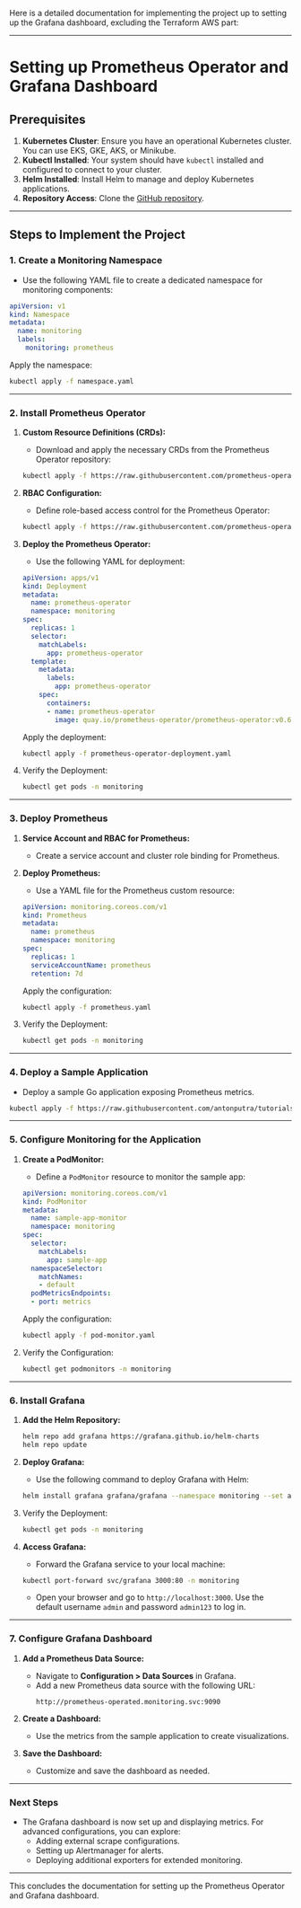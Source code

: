 Here is a detailed documentation for implementing the project up to setting up the Grafana dashboard, excluding the Terraform AWS part:

---

# **Setting up Prometheus Operator and Grafana Dashboard**

## **Prerequisites**
1. **Kubernetes Cluster**: Ensure you have an operational Kubernetes cluster. You can use EKS, GKE, AKS, or Minikube.
2. **Kubectl Installed**: Your system should have `kubectl` installed and configured to connect to your cluster.
3. **Helm Installed**: Install Helm to manage and deploy Kubernetes applications.
4. **Repository Access**: Clone the [GitHub repository](https://github.com/antonputra/tutorials/tree/main/lessons/154).

---

## **Steps to Implement the Project**

### **1. Create a Monitoring Namespace**
- Use the following YAML file to create a dedicated namespace for monitoring components:

```yaml
apiVersion: v1
kind: Namespace
metadata:
  name: monitoring
  labels:
    monitoring: prometheus
```

Apply the namespace:
```bash
kubectl apply -f namespace.yaml
```

---

### **2. Install Prometheus Operator**
1. **Custom Resource Definitions (CRDs):**
   - Download and apply the necessary CRDs from the Prometheus Operator repository:
   ```bash
   kubectl apply -f https://raw.githubusercontent.com/prometheus-operator/prometheus-operator/main/example/prometheus-operator-crd.yml
   ```

2. **RBAC Configuration:**
   - Define role-based access control for the Prometheus Operator:
   ```bash
   kubectl apply -f https://raw.githubusercontent.com/prometheus-operator/prometheus-operator/main/example/rbac/prometheus-operator-role-binding.yml
   ```

3. **Deploy the Prometheus Operator:**
   - Use the following YAML for deployment:
   ```yaml
   apiVersion: apps/v1
   kind: Deployment
   metadata:
     name: prometheus-operator
     namespace: monitoring
   spec:
     replicas: 1
     selector:
       matchLabels:
         app: prometheus-operator
     template:
       metadata:
         labels:
           app: prometheus-operator
       spec:
         containers:
         - name: prometheus-operator
           image: quay.io/prometheus-operator/prometheus-operator:v0.63.0
   ```
   Apply the deployment:
   ```bash
   kubectl apply -f prometheus-operator-deployment.yaml
   ```

4. Verify the Deployment:
   ```bash
   kubectl get pods -n monitoring
   ```

---

### **3. Deploy Prometheus**
1. **Service Account and RBAC for Prometheus:**
   - Create a service account and cluster role binding for Prometheus.

2. **Deploy Prometheus:**
   - Use a YAML file for the Prometheus custom resource:
   ```yaml
   apiVersion: monitoring.coreos.com/v1
   kind: Prometheus
   metadata:
     name: prometheus
     namespace: monitoring
   spec:
     replicas: 1
     serviceAccountName: prometheus
     retention: 7d
   ```
   Apply the configuration:
   ```bash
   kubectl apply -f prometheus.yaml
   ```

3. Verify the Deployment:
   ```bash
   kubectl get pods -n monitoring
   ```

---

### **4. Deploy a Sample Application**
- Deploy a sample Go application exposing Prometheus metrics.
```bash
kubectl apply -f https://raw.githubusercontent.com/antonputra/tutorials/main/lessons/154/sample-app.yaml
```

---

### **5. Configure Monitoring for the Application**
1. **Create a PodMonitor:**
   - Define a `PodMonitor` resource to monitor the sample app:
   ```yaml
   apiVersion: monitoring.coreos.com/v1
   kind: PodMonitor
   metadata:
     name: sample-app-monitor
     namespace: monitoring
   spec:
     selector:
       matchLabels:
         app: sample-app
     namespaceSelector:
       matchNames:
       - default
     podMetricsEndpoints:
     - port: metrics
   ```
   Apply the configuration:
   ```bash
   kubectl apply -f pod-monitor.yaml
   ```

2. Verify the Configuration:
   ```bash
   kubectl get podmonitors -n monitoring
   ```

---

### **6. Install Grafana**
1. **Add the Helm Repository:**
   ```bash
   helm repo add grafana https://grafana.github.io/helm-charts
   helm repo update
   ```

2. **Deploy Grafana:**
   - Use the following command to deploy Grafana with Helm:
   ```bash
   helm install grafana grafana/grafana --namespace monitoring --set adminPassword=admin123
   ```

3. Verify the Deployment:
   ```bash
   kubectl get pods -n monitoring
   ```

4. **Access Grafana:**
   - Forward the Grafana service to your local machine:
   ```bash
   kubectl port-forward svc/grafana 3000:80 -n monitoring
   ```
   - Open your browser and go to `http://localhost:3000`. Use the default username `admin` and password `admin123` to log in.

---

### **7. Configure Grafana Dashboard**
1. **Add a Prometheus Data Source:**
   - Navigate to **Configuration > Data Sources** in Grafana.
   - Add a new Prometheus data source with the following URL:
     ```
     http://prometheus-operated.monitoring.svc:9090
     ```

2. **Create a Dashboard:**
   - Use the metrics from the sample application to create visualizations.

3. **Save the Dashboard:**
   - Customize and save the dashboard as needed.

---

### **Next Steps**
- The Grafana dashboard is now set up and displaying metrics. For advanced configurations, you can explore:
  - Adding external scrape configurations.
  - Setting up Alertmanager for alerts.
  - Deploying additional exporters for extended monitoring.

--- 

This concludes the documentation for setting up the Prometheus Operator and Grafana dashboard.
